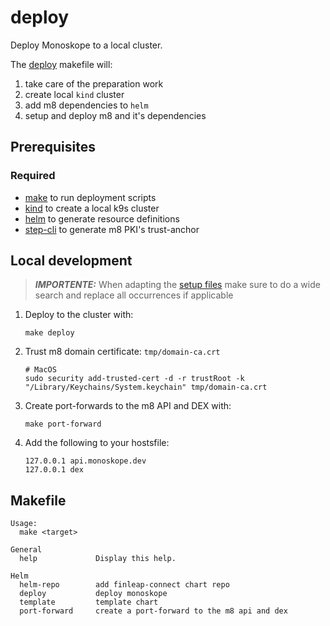 # deploy

Deploy Monoskope to a local cluster.

The [deploy](deploy.mk) makefile will:

1. take care of the preparation work
2. create local `kind` cluster
3. add m8 dependencies to `helm`
4. setup and deploy m8 and it's dependencies

## Prerequisites

### Required

* [make](https://www.gnu.org/software/make/#download) to run deployment scripts
* [kind](https://kind.sigs.k8s.io/docs/user/quick-start/#installation) to create a local k9s cluster
* [helm](https://helm.sh/docs/intro/install/) to generate resource definitions
* [step-cli](https://smallstep.com/docs/step-cli/installation) to generate m8 PKI's trust-anchor

## Local development

> **_IMPORTENTE:_**  When adapting the [setup files](setup) make sure to do a wide search and replace all occurrences if applicable

1. Deploy to the cluster with:

    ```shell
    make deploy
    ```

2. Trust m8 domain certificate: `tmp/domain-ca.crt`

    ```shell
    # MacOS
    sudo security add-trusted-cert -d -r trustRoot -k "/Library/Keychains/System.keychain" tmp/domain-ca.crt
    ```

3. Create port-forwards to the m8 API and DEX with:

    ```shell
    make port-forward
    ```

4. Add the following to your hostsfile:

    ```shell
    127.0.0.1 api.monoskope.dev
    127.0.0.1 dex
    ```

## Makefile

```
Usage:
  make <target>

General
  help             Display this help.

Helm
  helm-repo        add finleap-connect chart repo
  deploy           deploy monoskope
  template         template chart
  port-forward     create a port-forward to the m8 api and dex
```